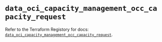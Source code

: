 # `data_oci_capacity_management_occ_capacity_request`

Refer to the Terraform Registory for docs: [`data_oci_capacity_management_occ_capacity_request`](https://registry.terraform.io/providers/oracle/oci/6.18.0/docs/data-sources/capacity_management_occ_capacity_request).
